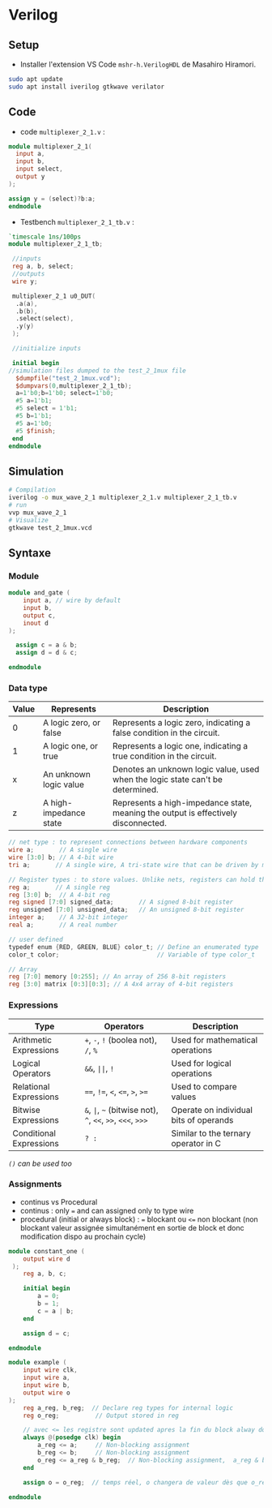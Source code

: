 # Verilog

## Setup

* Installer l'extension VS Code ``mshr-h.VerilogHDL`` de Masahiro Hiramori.

```bash
sudo apt update
sudo apt install iverilog gtkwave verilator
```
## Code

* code ``multiplexer_2_1.v`` :

```verilog
module multiplexer_2_1(
  input a,
  input b,
  input select,
  output y
);

assign y = (select)?b:a;
endmodule
```

* Testbench ``multiplexer_2_1_tb.v`` :

```verilog
`timescale 1ns/100ps 
module multiplexer_2_1_tb;

 //inputs
 reg a, b, select;
 //outputs
 wire y;

 multiplexer_2_1 u0_DUT(
  .a(a),
  .b(b),
  .select(select),
  .y(y)
 );

 //initialize inputs

 initial begin
//simulation files dumped to the test_2_1mux file
  $dumpfile("test_2_1mux.vcd");
  $dumpvars(0,multiplexer_2_1_tb);
  a=1'b0;b=1'b0; select=1'b0;
  #5 a=1'b1; 
  #5 select = 1'b1;
  #5 b=1'b1;
  #5 a=1'b0;
  #5 $finish;
 end
endmodule
```

## Simulation

```bash
# Compilation
iverilog -o mux_wave_2_1 multiplexer_2_1.v multiplexer_2_1_tb.v
# run
vvp mux_wave_2_1
# Visualize
gtkwave test_2_1mux.vcd
```

## Syntaxe

### Module

```verilog
module and_gate (
    input a, // wire by default
    input b,
    output c,
    inout d
);

  assign c = a & b;
  assign d = d & c;

endmodule
```
### Data type

| Value | Represents              | Description                                                                        |
|-------|-------------------------|------------------------------------------------------------------------------------|
| 0     | A logic zero, or false  | Represents a logic zero, indicating a false condition in the circuit.              |
| 1     | A logic one, or true    | Represents a logic one, indicating a true condition in the circuit.                |
| x     | An unknown logic value  | Denotes an unknown logic value, used when the logic state can't be determined.     |
| z     | A high-impedance state  | Represents a high-impedance state, meaning the output is effectively disconnected. |

```verilog
// net type : to represent connections between hardware components
wire a;       // A single wire
wire [3:0] b; // A 4-bit wire
tri a;       // A single wire, A tri-state wire that can be driven by multiple sources. It can be in one of three states: high, low, or high impedance (Z).

// Register types : to store values. Unlike nets, registers can hold their value until explicitly changed.
reg a;       // A single reg
reg [3:0] b;  // A 4-bit reg
reg signed [7:0] signed_data;       // A signed 8-bit register
reg unsigned [7:0] unsigned_data;   // An unsigned 8-bit register
integer a;    // A 32-bit integer
real a;       // A real number

// user defined
typedef enum {RED, GREEN, BLUE} color_t; // Define an enumerated type
color_t color;                           // Variable of type color_t

// Array
reg [7:0] memory [0:255]; // An array of 256 8-bit registers
reg [3:0] matrix [0:3][0:3]; // A 4x4 array of 4-bit registers
```

### Expressions

| Type                   | Operators                                                  | Description                                       |
|------------------------|------------------------------------------------------------|---------------------------------------------------|
| Arithmetic Expressions | `+`, `-`, `!` (boolea not), `/`, `%`                       | Used for mathematical operations                  |
| Logical Operators      | `&&`, `\|\|`, `!`                                            | Used for logical operations                       |
| Relational Expressions | `==`, `!=`, `<`, `<=`, `>`, `>=`                           | Used to compare values                            |
| Bitwise Expressions    | `&`, `\|`, `~` (bitwise not), `^`, `<<`, `>>`, `<<<`, `>>>` | Operate on individual bits of operands            |
| Conditional Expressions| `? :`                                                      | Similar to the ternary operator in C              |

*``()`` can be used too*

### Assignments

 * continus vs Procedural
 * continus : only ``=`` and can assigned only to type wire
 * procedural (initial or always block) : ``=`` blockant ou ``<=`` non blockant (non blockant valeur assignée simultanément en sortie de block et donc modification dispo au prochain cycle)

```verilog
module constant_one (
    output wire d
 );
    reg a, b, c;

    initial begin
        a = 0;
        b = 1;
        c = a | b;
    end

    assign d = c;

endmodule
```

```verilog
module example (
    input wire clk,
    input wire a,
    input wire b,
    output wire o
);
    reg a_reg, b_reg;  // Declare reg types for internal logic
    reg o_reg;          // Output stored in reg

    // avec <= les registre sont updated apres la fin du block alway donc apres le clock edge
    always @(posedge clk) begin
        a_reg <= a;     // Non-blocking assignment
        b_reg <= b;     // Non-blocking assignment
        o_reg <= a_reg & b_reg;  // Non-blocking assignment,  a_reg & b_reg ancienne valeurs 
    end

    assign o = o_reg;  // temps réel, o changera de valeur dès que o_reg changera sa valeur

endmodule
```
